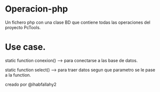 # Operacion-php
Un fichero php con una clase BD que contiene todas las operaciones del proyecto PcTools.

# Use case.

 static function conexion() --> para conectarse a las base de datos.
 
 static function select() --> para traer datos segun que parametro se le pase a la function.
 
 creado por @ihabfallahy2
